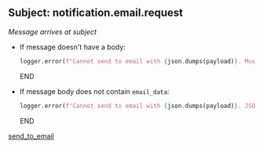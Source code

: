 ## Subject: notification.email.request

_Message arrives at subject_

* If message doesn't have a body:
  ```python
  logger.error(f"Cannot send to email with {json.dumps(payload)}. Must include body in request")
  ```
  END

* If message body does not contain `email_data`:
  ```python
  logger.error(f'Cannot send to email with {json.dumps(payload)}. JSON malformed"')
  ```
  END

[send_to_email](../repositories/email_repository/send_to_email.md)